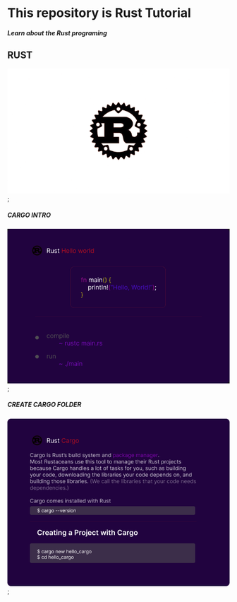 # This repository is Rust Tutorial 

##### Learn about the Rust programing

## RUST 
![Image](./assets/rust-logo.png);


##### CARGO INTRO
![Image](./assets/Rust.png);

##### CREATE CARGO FOLDER
![Image](./assets/Cargo.png);